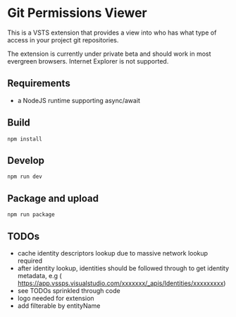 # Git Permissions Viewer

This is a VSTS extension that provides a view into who has what type of access in your project git repositories.

The extension is currently under private beta and should work in most evergreen browsers.  Internet Explorer is not supported.

## Requirements
* a NodeJS runtime supporting async/await

## Build
```script
npm install
```

## Develop
```script
npm run dev
```

## Package and upload
```script
npm run package
```


## TODOs
* cache identity descriptors lookup due to massive network lookup required
* after identity lookup, identities should be followed through to get identity metadata, e.g (
https://app.vssps.visualstudio.com/xxxxxxx/_apis/Identities/xxxxxxxxx)
* see TODOs sprinkled through code
* logo needed for extension
* add filterable by entityName
